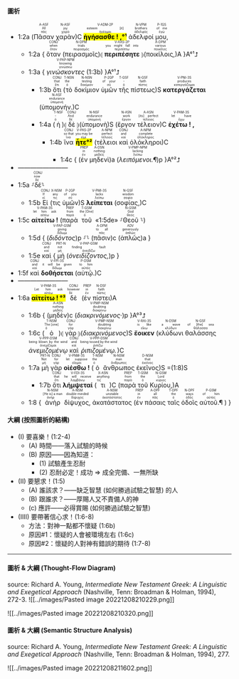 #### 圖析
- 1:2a (<RUBY><ruby><ruby>Πᾶσαν<rt>πᾶς</rt></ruby><rt>All</rt></ruby><rt>A-ASF</rt></RUBY> <RUBY><ruby><ruby>χαρὰν<rt>χαρά</rt></ruby><rt>joy</rt></ruby><rt>N-ASF</rt></RUBY>)C <RUBY><ruby><ruby><mark><strong>ἡγήσασθε ! ,°¹</strong></mark><rt>ἡγέομαι</rt></ruby><rt>esteem [it]</rt></ruby><rt>V-ADM-2P</rt></RUBY> <RUBY><ruby><ruby>ἀδελφοί<rt>ἀδελφός</rt></ruby><rt>brothers</rt></ruby><rt>N-VPM</rt></RUBY> <RUBY><ruby><ruby>μου,<rt>ἐγώ</rt></ruby><rt>of me</rt></ruby><rt>P-1GS</rt></RUBY>
	- 1:2a { <RUBY><ruby><ruby>ὅταν<rt>ὅταν</rt></ruby><rt>when</rt></ruby><rt>CONJ</rt></RUBY> (<RUBY><ruby><ruby>πειρασμοῖς<rt>πειρασμός</rt></ruby><rt>trials</rt></ruby><rt>N-DPM</rt></RUBY>)⦇ <RUBY><ruby><ruby><strong>περιπέσητε</strong><rt>περιπίπτω</rt></ruby><rt>you might fall into</rt></ruby><rt>V-AAS-2P</rt></RUBY> ⦈(<RUBY><ruby><ruby>ποικίλοις,<rt>ποικίλος</rt></ruby><rt>various</rt></ruby><rt>A-DPM</rt></RUBY>)A }A°¹⮥
	- 1:3a { <RUBY><ruby><ruby><em>γινώσκοντες</em><rt>γινώσκω</rt></ruby><rt>knowing</rt></ruby><rt>V-PAP-NPM</rt></RUBY> (1:3b) }A°¹⮥
		- 1:3b <RUBY><ruby><ruby>ὅτι<rt>ὅτι</rt></ruby><rt>that</rt></ruby><rt>CONJ</rt></RUBY> (<RUBY><ruby><ruby>τὸ<rt>ὁ</rt></ruby><rt>the</rt></ruby><rt>T-NSN</rt></RUBY> <RUBY><ruby><ruby>δοκίμιον<rt>δοκίμιον</rt></ruby><rt>testing</rt></ruby><rt>N-NSN</rt></RUBY> <RUBY><ruby><ruby>ὑμῶν<rt>σύ</rt></ruby><rt>of your</rt></ruby><rt>P-2GP</rt></RUBY> <RUBY><ruby><ruby>τῆς<rt>ὁ</rt></ruby><rt>-</rt></ruby><rt>T-GSF</rt></RUBY> <RUBY><ruby><ruby>πίστεως<rt>πίστις</rt></ruby><rt>faith</rt></ruby><rt>N-GSF</rt></RUBY>)S <RUBY><ruby><ruby><strong>κατεργάζεται</strong><rt>κατεργάζομαι</rt></ruby><rt>produces</rt></ruby><rt>V-PNI-3S</rt></RUBY> (<RUBY><ruby><ruby>ὑπομονήν.<rt>ὑπομονή</rt></ruby><rt>endurance</rt></ruby><rt>N-ASF</rt></RUBY>)C
		- 1:4a (<RUBY><ruby><ruby>ἡ<rt>ὁ</rt></ruby><rt>-</rt></ruby><rt>T-NSF</rt></RUBY>)⦇ <RUBY><ruby><ruby>δὲ<rt>δέ</rt></ruby><rt>And</rt></ruby><rt>CONJ</rt></RUBY> ⦈(<RUBY><ruby><ruby>ὑπομονὴ<rt>ὑπομονή</rt></ruby><rt>endurance</rt></ruby><rt>N-NSF</rt></RUBY>)S (<RUBY><ruby><ruby>ἔργον<rt>ἔργον</rt></ruby><rt>work</rt></ruby><rt>N-ASN</rt></RUBY> <RUBY><ruby><ruby>τέλειον<rt>τέλειος</rt></ruby><rt>[its] perfect</rt></ruby><rt>A-ASN</rt></RUBY>)C <RUBY><ruby><ruby><strong>ἐχέτω ! ,</strong><rt>ἔχω</rt></ruby><rt>let have</rt></ruby><rt>V-PAM-3S</rt></RUBY> 
			- 1:4b <RUBY><ruby><ruby>ἵνα<rt>ἵνα</rt></ruby><rt>so that</rt></ruby><rt>CONJ</rt></RUBY> <RUBY><ruby><ruby><mark><strong>ἦτε°²</strong></mark><rt>εἰμί</rt></ruby><rt>you may be</rt></ruby><rt>V-PAS-2P</rt></RUBY> (<RUBY><ruby><ruby>τέλειοι<rt>τέλειος</rt></ruby><rt>perfect</rt></ruby><rt>A-NPM</rt></RUBY> <RUBY><ruby><ruby>καὶ<rt>καί</rt></ruby><rt>and</rt></ruby><rt>CONJ</rt></RUBY> <RUBY><ruby><ruby>ὁλόκληροι<rt>ὁλόκληρος</rt></ruby><rt>complete</rt></ruby><rt>A-NPM</rt></RUBY>)C 
				- 1:4c { (<RUBY><ruby><ruby>ἐν<rt>ἐν</rt></ruby><rt>in</rt></ruby><rt>PREP</rt></RUBY> <RUBY><ruby><ruby>μηδενὶ<rt>μηδείς</rt></ruby><rt>nothing</rt></ruby><rt>A-DSN</rt></RUBY>)a (<RUBY><ruby><ruby><em>λειπόμενοι.¶</em><rt>λείπω</rt></ruby><rt>lacking</rt></ruby><rt>V-PMP-NPM</rt></RUBY>)p }A°²⮥
- ————————
- 1:5a ⸉<RUBY><ruby><ruby>δέ<rt>δέ</rt></ruby><rt>now</rt></ruby><rt>CONJ</rt></RUBY>⸊
	- 1:5b <RUBY><ruby><ruby>Εἰ<rt>εἰ</rt></ruby><rt>If</rt></ruby><rt>CONJ</rt></RUBY> (<RUBY><ruby><ruby>τις<rt>τις</rt></ruby><rt>any</rt></ruby><rt>X-NSM</rt></RUBY> <RUBY><ruby><ruby>ὑμῶν<rt>σύ</rt></ruby><rt>of you</rt></ruby><rt>P-2GP</rt></RUBY>)S <RUBY><ruby><ruby><strong>λείπεται</strong><rt>λείπω</rt></ruby><rt>lacks</rt></ruby><rt>V-PMI-3S</rt></RUBY> (<RUBY><ruby><ruby>σοφίας,<rt>σοφία</rt></ruby><rt>wisdom</rt></ruby><rt>N-GSF</rt></RUBY>)C 
- 1:5c <RUBY><ruby><ruby><strong>αἰτείτω !</strong><rt>αἰτέω</rt></ruby><rt>let him ask</rt></ruby><rt>V-PAM-3S</rt></RUBY> (<RUBY><ruby><ruby>παρὰ<rt>παρά</rt></ruby><rt>from</rt></ruby><rt>PREP</rt></RUBY> <RUBY><ruby><ruby>τοῦ<rt>ὁ</rt></ruby><rt>the [One]</rt></ruby><rt>T-GSM</rt></RUBY> «<rt>1:5de</rt>» ⸉<RUBY><ruby><ruby>Θεοῦ<rt>θεός</rt></ruby><rt>God</rt></ruby><rt>N-GSM</rt></RUBY> ⸊)
	- 1:5d { (<RUBY><ruby><ruby><em>διδόντος</em><rt>δίδωμι</rt></ruby><rt>giving</rt></ruby><rt>V-PAP-GSM</rt></RUBY>)p ⸉⸊ (<RUBY><ruby><ruby>πᾶσιν<rt>πᾶς</rt></ruby><rt>to all</rt></ruby><rt>A-DPM</rt></RUBY>)c (<RUBY><ruby><ruby>ἁπλῶς<rt>ἁπλῶς</rt></ruby><rt>generously</rt></ruby><rt>ADV</rt></RUBY>)a }
	- 1:5e <RUBY><ruby><ruby>καὶ<rt>καί</rt></ruby><rt>and</rt></ruby><rt>CONJ</rt></RUBY> { <RUBY><ruby><ruby>μὴ<rt>μή</rt></ruby><rt>not</rt></ruby><rt>PRT-N</rt></RUBY> (<RUBY><ruby><ruby><em>ὀνειδίζοντος,</em><rt>ὀνειδίζω</rt></ruby><rt>finding fault</rt></ruby><rt>V-PAP-GSM</rt></RUBY>)p }
- 1:5f <RUBY><ruby><ruby>καὶ<rt>καί</rt></ruby><rt>and</rt></ruby><rt>CONJ</rt></RUBY> <RUBY><ruby><ruby><strong>δοθήσεται</strong><rt>δίδωμι</rt></ruby><rt>it will be given</rt></ruby><rt>V-FPI-3S</rt></RUBY> (<RUBY><ruby><ruby>αὐτῷ.<rt>αὐτός</rt></ruby><rt>to him</rt></ruby><rt>P-DSM</rt></RUBY>)C
- ————————
- 1:6a <RUBY><ruby><ruby><mark><strong>αἰτείτω ! °³</strong></mark><rt>αἰτέω</rt></ruby><rt>Let him ask</rt></ruby><rt>V-PAM-3S</rt></RUBY> <RUBY><ruby><ruby>δὲ<rt>δέ</rt></ruby><rt>however</rt></ruby><rt>CONJ</rt></RUBY> (<RUBY><ruby><ruby>ἐν<rt>ἐν</rt></ruby><rt>in</rt></ruby><rt>PREP</rt></RUBY> <RUBY><ruby><ruby>πίστει<rt>πίστις</rt></ruby><rt>faith</rt></ruby><rt>N-DSF</rt></RUBY>)A 
	- 1:6b { (<RUBY><ruby><ruby>μηδὲν<rt>μηδείς</rt></ruby><rt>nothing</rt></ruby><rt>A-ASN</rt></RUBY>)c (<RUBY><ruby><ruby><em>διακρινόμενος·</em><rt>διακρίνω</rt></ruby><rt>doubting</rt></ruby><rt>V-PMP-NSM</rt></RUBY>)p }A°³⮥ 
	- 1:6c (<RUBY><ruby><ruby>ὁ<rt>ὁ</rt></ruby><rt>The [one]</rt></ruby><rt>T-NSM</rt></RUBY>)⦇ <RUBY><ruby><ruby>γὰρ<rt>γάρ</rt></ruby><rt>for</rt></ruby><rt>CONJ</rt></RUBY> ⦈(<RUBY><ruby><ruby><em>διακρινόμενος</em><rt>διακρίνω</rt></ruby><rt>doubting</rt></ruby><rt>V-PMP-NSM</rt></RUBY>)S <RUBY><ruby><ruby><strong>ἔοικεν</strong><rt>εἴκω</rt></ruby><rt>is like</rt></ruby><rt>V-RAI-3S</rt></RUBY> (<RUBY><ruby><ruby>κλύδωνι<rt>κλύδων</rt></ruby><rt>a wave</rt></ruby><rt>N-DSM</rt></RUBY> <RUBY><ruby><ruby>θαλάσσης<rt>θάλασσα</rt></ruby><rt>of [the] sea</rt></ruby><rt>N-GSF</rt></RUBY> <RUBY><ruby><ruby><em>ἀνεμιζομένῳ</em><rt>ἀνεμίζομαι</rt></ruby><rt>being blown by the wind</rt></ruby><rt>V-PPP-DSM</rt></RUBY> <RUBY><ruby><ruby>καὶ<rt>καί</rt></ruby><rt>and</rt></ruby><rt>CONJ</rt></RUBY> <RUBY><ruby><ruby><em>ῥιπιζομένῳ.</em><rt>ῥιπίζω</rt></ruby><rt>being tossed by the wind</rt></ruby><rt>V-PPP-DSM</rt></RUBY>)C
	- 1:7a <RUBY><ruby><ruby>μὴ<rt>μή</rt></ruby><rt>Not</rt></ruby><rt>PRT-N</rt></RUBY> <RUBY><ruby><ruby>γὰρ<rt>γάρ</rt></ruby><rt>for</rt></ruby><rt>CONJ</rt></RUBY> <RUBY><ruby><ruby><strong>οἰέσθω !</strong><rt>οἴομαι</rt></ruby><rt>let suppose</rt></ruby><rt>V-PNM-3S</rt></RUBY> (<RUBY><ruby><ruby>ὁ<rt>ὁ</rt></ruby><rt>the</rt></ruby><rt>T-NSM</rt></RUBY> <RUBY><ruby><ruby>ἄνθρωπος<rt>ἄνθρωπος</rt></ruby><rt>man</rt></ruby><rt>N-NSM</rt></RUBY> <RUBY><ruby><ruby>ἐκεῖνος<rt>ἐκεῖνος</rt></ruby><rt>that</rt></ruby><rt>D-NSM</rt></RUBY>)S =(1:8)S
		- 1:7b <RUBY><ruby><ruby>ὅτι<rt>ὅτι</rt></ruby><rt>that</rt></ruby><rt>CONJ</rt></RUBY> <RUBY><ruby><ruby><strong>λήμψεταί</strong><rt>λαμβάνω</rt></ruby><rt>he will receive</rt></ruby><rt>V-FDI-3S</rt></RUBY> (<RUBY><ruby><ruby>τι<rt>τις</rt></ruby><rt>anything</rt></ruby><rt>X-ASN</rt></RUBY>)C (<RUBY><ruby><ruby>παρὰ<rt>παρά</rt></ruby><rt>from</rt></ruby><rt>PREP</rt></RUBY> <RUBY><ruby><ruby>τοῦ<rt>ὁ</rt></ruby><rt>the</rt></ruby><rt>T-GSM</rt></RUBY> <RUBY><ruby><ruby>Κυρίου,<rt>κύριος</rt></ruby><rt>Lord</rt></ruby><rt>N-GSM</rt></RUBY>)A
	- 1:8 { <RUBY><ruby><ruby>ἀνὴρ<rt>ἀνήρ</rt></ruby><rt>[He is] a man</rt></ruby><rt>N-NSM</rt></RUBY> <RUBY><ruby><ruby>δίψυχος,<rt>δίψυχος</rt></ruby><rt>double-minded</rt></ruby><rt>A-NSM</rt></RUBY> <RUBY><ruby><ruby>ἀκατάστατος<rt>ἀκατάστατος</rt></ruby><rt>unstable</rt></ruby><rt>A-NSM</rt></RUBY> (<RUBY><ruby><ruby>ἐν<rt>ἐν</rt></ruby><rt>in</rt></ruby><rt>PREP</rt></RUBY> <RUBY><ruby><ruby>πάσαις<rt>πᾶς</rt></ruby><rt>all</rt></ruby><rt>A-DPF</rt></RUBY> <RUBY><ruby><ruby>ταῖς<rt>ὁ</rt></ruby><rt>the</rt></ruby><rt>T-DPF</rt></RUBY> <RUBY><ruby><ruby>ὁδοῖς<rt>ὁδός</rt></ruby><rt>ways</rt></ruby><rt>N-DPF</rt></RUBY> <RUBY><ruby><ruby>αὐτοῦ.¶<rt>αὐτός</rt></ruby><rt>of him</rt></ruby><rt>P-GSM</rt></RUBY> ) }

#### 大綱 (按照圖析的結構)
- (I) 要喜樂！(1:2-4)
	- (A) 時間——落入試驗的時候
	- (B) 原因——因為知道：
		- (1) 試驗產生忍耐
		- (2) 忍耐必定！成功 ⇒ 成全完備、一無所缺
- (II) 要懇求！(1:5)
	- (A) 誰該求？——缺乏智慧 (如何勝過試驗之智慧) 的人
	- (B) 跟誰求？——厚賜人又不責備人的神
	- (c) 應許——必得賞賜 (如何勝過試驗之智慧)
- (IIII) 要帶著信心求！(1:6-8)
	- 方法：對神一點都不懷疑 (1:6b)
	- 原因#1：懷疑的人會被環境左右 (1:6c)
	- 原因#2：懷疑的人對神有錯誤的期待 (1:7-8)


---
#### 圖析 & 大綱 (Thought-Flow Diagram)
source: Richard A. Young, _Intermediate New Testament Greek: A Linguistic and Exegetical Approach_ (Nashville, Tenn: Broadman & Holman, 1994), 272-3.
![[../images/Pasted image 20221208210229.png]]

![[../images/Pasted image 20221208210320.png]]

#### 圖析 & 大綱 (Semantic Structure Analysis)
source: Richard A. Young, _Intermediate New Testament Greek: A Linguistic and Exegetical Approach_ (Nashville, Tenn: Broadman & Holman, 1994), 277.

![[../images/Pasted image 20221208211602.png]]
